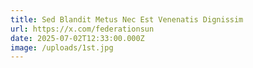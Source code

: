 ```yaml
---
title: Sed Blandit Metus Nec Est Venenatis Dignissim
url: https://x.com/federationsun
date: 2025-07-02T12:33:00.000Z
image: /uploads/1st.jpg
---
```

